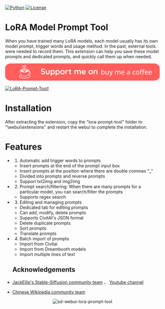 [![Python](https://img.shields.io/badge/Python-%E2%89%A73.10-blue)](https://www.python.org/downloads/)
[![License](https://img.shields.io/github/license/a2569875/lora-prompt-tool)](https://github.com/a2569875/lora-prompt-tool/blob/main/LICENSE)
# LoRA Model Prompt Tool

When you have trained many LoRA models, each model usually has its own model prompt, trigger words and usage method. In the past, external tools were needed to record them. This extension can help you save these model prompts and dedicated prompts, and quickly call them up when needed.

[![buy me a coffee](readme/Artboard.svg)](https://www.buymeacoffee.com/a2569875 "buy me a coffee")

[![LoRA-Prompt-Tool!](https://res.cloudinary.com/marcomontalbano/image/upload/v1683644210/video_to_markdown/images/youtube--QQ9YVjCO_9s-c05b58ac6eb4c4700831b2b3070cd403.jpg)](https://www.youtube.com/watch?v=QQ9YVjCO_9s "LoRA-Prompt-Tool!")

# Installation

After extracting the extension, copy the "lora-prompt-tool" folder to "\webui\extensions" and restart the webui to complete the installation.

# Features

* 1. Automatic add trigger words to prompts
  - Insert prompts at the end of the prompt input box
  - Insert prompts at the position where there are double commas ",,"
  - Divided into prompts and reverse prompts
  - Support txt2img and img2img

* 2. Prompt search/filtering: When there are many prompts for a particular model, you can search/filter the prompts
  - Supports regex search

* 3. Editing and managing prompts
  - Dedicated tab for editing prompts
  - Can add, modify, delete prompts
  - Supports CivitAI's JSON format
  - Delete duplicate prompts
  - Sort prompts
  - Translate prompts

* 4. Batch import of prompts
  - Import from Civitai
  - Import from Dreambooth models
  - Import multiple lines of text

  ## Acknowledgements
*  [JackEllie's Stable-Siffusion community team](https://discord.gg/TM5d89YNwA) 、 [Youtube channel](https://www.youtube.com/@JackEllie)
*  [Chinese Wikipedia community team](https://discord.gg/77n7vnu)

<p align="center"><img src="https://count.getloli.com/get/@sd-webui-lora-prompt-tool.github" alt="sd-webui-lora-prompt-tool"></p>